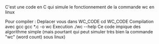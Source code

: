 C'est une code en C qui simule le fonctionnement de la commande wc en linux

Pour compiler :
    Deplacer vous dans WC_CODE
        cd WC_CODE
    Compilation avec gcc
        gcc *.c -o wc
    Execution
        ./wc --help
Ce code impique des algorithme simple (mais pourtant qui peut simuler très bien la commande "wc" (word count) sous linux)
